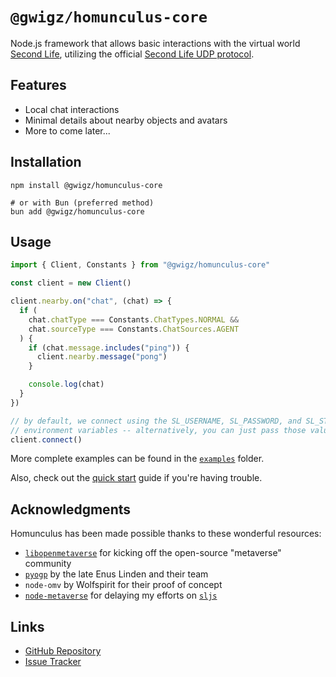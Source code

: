 # `@gwigz/homunculus-core`

Node.js framework that allows basic interactions with the virtual world
[Second Life](https://www.secondlife.com), utilizing the official
[Second Life UDP protocol](http://wiki.secondlife.com/wiki/Protocol).

## Features

- Local chat interactions
- Minimal details about nearby objects and avatars
- More to come later...

## Installation

```shell
npm install @gwigz/homunculus-core

# or with Bun (preferred method)
bun add @gwigz/homunculus-core
```

## Usage

```ts
import { Client, Constants } from "@gwigz/homunculus-core"

const client = new Client()

client.nearby.on("chat", (chat) => {
  if (
    chat.chatType === Constants.ChatTypes.NORMAL &&
    chat.sourceType === Constants.ChatSources.AGENT
  ) {
    if (chat.message.includes("ping")) {
      client.nearby.message("pong")
    }

    console.log(chat)
  }
})

// by default, we connect using the SL_USERNAME, SL_PASSWORD, and SL_START
// environment variables -- alternatively, you can just pass those values in
client.connect()
```

More complete examples can be found in the [`examples`](https://github.com/gwigz/homunculus/tree/main/packages/homunculus-core/examples) folder.

Also, check out the [quick start](https://homunculus.inworld.link/en/docs/core) guide if you're having trouble.

## Acknowledgments

Homunculus has been made possible thanks to these wonderful resources:

- [`libopenmetaverse`](https://github.com/openmetaversefoundation/libopenmetaverse) for kicking off the open-source "metaverse" community
- [`pyogp`](http://wiki.secondlife.com/wiki/PyOGP) by the late Enus Linden and their team
- `node-omv` by Wolfspirit for their proof of concept
- [`node-metaverse`](https://github.com/CasperTech/node-metaverse) for delaying my efforts on [`sljs`](https://github.com/gwigz/sljs-archive)

## Links

- [GitHub Repository](https://github.com/gwigz/homunculus)
- [Issue Tracker](https://github.com/gwigz/homunculus/issues)

